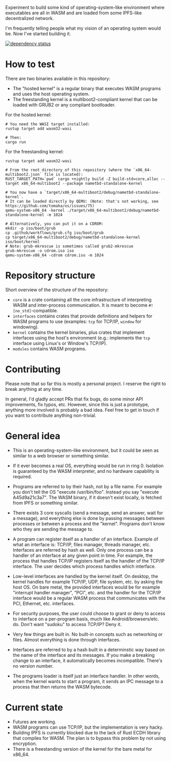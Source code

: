 Experiment to build some kind of operating-system-like environment where executables are all in
WASM and are loaded from some IPFS-like decentralized network.

I'm frequently telling people what my vision of an operating system would be. Now I've started
building it.

[![dependency status](https://deps.rs/repo/github/tomaka/os/status.svg)](https://deps.rs/repo/github/tomaka/os)

# How to test

There are two binaries available in this repository:

- The "hosted kernel" is a regular binary that executes WASM programs and uses the host operating
  system.
- The freestanding kernel is a multiboot2-compliant kernel that can be loaded with GRUB2 or any
  compliant bootloader.

For the hosted kernel:

```
# You need the WASI target installed:
rustup target add wasm32-wasi

# Then:
cargo run
```

For the freestanding kernel:

```
rustup target add wasm32-wasi

# From the root directory of this repository (where the `x86_64-multiboot2.json` file is located):
RUST_TARGET_PATH=`pwd` cargo +nightly build -Z build-std=core,alloc --target x86_64-multiboot2 --package nametbd-standalone-kernel

# You now have a `target/x86_64-multiboot2/debug/nametbd-standalone-kernel`.
# It can be loaded directly by QEMU: (Note: that's not working, see https://github.com/tomaka/os/issues/75)
qemu-system-x86_64 -kernel ./target/x86_64-multiboot2/debug/nametbd-standalone-kernel -m 1024

# Alternatively, you can put it on a CDROM:
mkdir -p iso/boot/grub
cp .github/workflows/grub.cfg iso/boot/grub
cp target/x86_64-multiboot2/debug/nametbd-standalone-kernel iso/boot/kernel
# Note: grub-mkrescue is sometimes called grub2-mkrescue
grub-mkrescue -o cdrom.iso iso
qemu-system-x86_64 -cdrom cdrom.iso -m 1024
```

# Repository structure

Short overview of the structure of the repository:

- `core` is a crate containing all the core infrastructure of interpreting WASM and inter-process
  communication. It is meant to become `#![no_std]`-compatible.
- `interfaces` contains crates that provide definitions and helpers for WASM programs to use
  (examples: `tcp` for TCP/IP, `window` for windowing).
- `kernel` contains the kernel binaries, plus crates that implement interfaces using the host's
  environment (e.g.: implements the `tcp` interface using Linux's or Window's TCP/IP).
- `modules` contains WASM programs.

# Contributing

Please note that so far this is mostly a personal project. I reserve the right to break anything
at any time.

In general, I'd gladly accept PRs that fix bugs, do some minor API improvements, fix typos, etc.
However, since this is just a prototype, anything more involved is probably a bad idea. Feel free
to get in touch if you want to contribute anything non-trivial.

# General idea

- This is an operating-system-like environment, but it could be seen as similar to a web browser
  or something similar.

- If it ever becomes a real OS, everything would be run in ring 0. Isolation is guaranteed by the
  WASM interpreter, and no hardware capability is required.

- Programs are referred to by their hash, not by a file name. For example you don't tell the OS
  "execute /usr/bin/foo". Instead you say "execute A45d9a21c3a7". The WASM binary, if it doesn't
  exist locally, is fetched from IPFS or something similar.

- There exists 3 core syscalls (send a message, send an answer, wait for a message), and
  everything else is done by passing messages between processes or between a process and the
  "kernel". Programs don't know who they are sending the message to.

- A program can register itself as a handler of an interface. Example of what an interface is:
  TCP/IP, files manager, threads manager, etc. Interfaces are referred by hash as well. Only one
  process can be a handler of an interface at any given point in time. For example, the process
  that handles TCP/IP registers itself as the handler of the TCP/IP interface. The user decides
  which process handles which interface.

- Low-level interfaces are handled by the kernel itself. On desktop, the kernel handles for example
  TCP/IP, UDP, file system, etc. by asking the host OS. On bare metal, the provided interfaces would
  be for example "interrupt handler manager", "PCI", etc. and the handler for the TCP/IP interface
  would be a regular WASM process that communicates with the PCI, Ethernet, etc. interfaces.

- For security purposes, the user could choose to grant or deny to access to interface on a
  per-program basis, much like Android/browsers/etc. do. Don't want "sudoku" to access TCP/IP?
  Deny it.

- Very few things are built in. No built-in concepts such as networking or files. Almost
  everything is done through interfaces.

- Interfaces are referred to by a hash built in a determinstic way based on the name of the
  interface and its messages. If you make a breaking change to an interface, it automatically
  becomes incompatible. There's no version number.

- The programs loader is itself just an interface handler. In other words, when the kernel wants to
  start a program, it sends an IPC message to a process that then returns the WASM bytecode.

# Current state

- Futures are working.
- WASM programs can use TCP/IP, but the implementation is very hacky.
- Building IPFS is currently blocked due to the lack of Rust ECDH library that compiles for WASM.
  The plan is to bypass this problem by not using encryption.
- There is a freestanding version of the kernel for the bare metal for x86_64.
